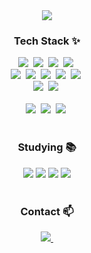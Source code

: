 <!--타이틀 부분-->
<div align="center">
  <img src="https://capsule-render.vercel.app/api?type=waving&color=auto&height=300&section=header&text=LEE%20GARAM&fontColor=FFFFFF&fontSize=90&desc=DEVELOPER&fontAlignY=35&descSize=30"/>
</div>

<!--내용 부분-->
<h3 align="center">Tech Stack ✨</h3>
<div align="center">
  <img src="https://img.shields.io/badge/Vue.js-4FC08D.svg?style=for-the-badge&logo=vue.js&logoColor=white" />&nbsp;
  <img src="https://img.shields.io/badge/Nuxt.js-00C58E.svg?style=for-the-badge&logo=nuxt.js&logoColor=white" />&nbsp;
  <img src="https://img.shields.io/badge/JavaScript-F7DF1E.svg?style=for-the-badge&logo=javascript&logoColor=black" />&nbsp;
  <img src="https://img.shields.io/badge/TypeScript-007ACC.svg?style=for-the-badge&logo=typescript&logoColor=white" />&nbsp;
</div>

<div align="center">
  <img src="https://img.shields.io/badge/Java-007396?style=for-the-badge&logo=java&logoColor=white" />&nbsp;
  <img src="https://img.shields.io/badge/Spring-6DB33F.svg?style=for-the-badge&logo=spring&logoColor=white" />&nbsp;
  <img src="https://img.shields.io/badge/Spring%20Boot-6DB33F.svg?style=for-the-badge&logo=spring-boot&logoColor=white" />&nbsp;
  <img src="https://img.shields.io/badge/JPA-007396.svg?style=for-the-badge&logo=hibernate&logoColor=white" />&nbsp;
  <img src="https://img.shields.io/badge/MyBatis-000000.svg?style=for-the-badge&logo=mybatis&logoColor=white" />&nbsp;
</div>

<div align="center">
  <img src="https://img.shields.io/badge/Oracle-F80000?style=for-the-badge&logo=oracle&logoColor=white" />&nbsp;
  <img src="https://img.shields.io/badge/MySQL-4479A1.svg?style=for-the-badge&logo=mysql&logoColor=white" />&nbsp;
</div>

<br>

<div align="center">
  <img src="https://img.shields.io/badge/Docker-2496ED?style=for-the-badge&logo=docker&logoColor=white" />&nbsp;
  <img src="https://img.shields.io/badge/Redis-DC382D.svg?style=for-the-badge&logo=redis&logoColor=white" />&nbsp;
  <img src="https://img.shields.io/badge/Nginx-009639.svg?style=for-the-badge&logo=nginx&logoColor=white" />&nbsp;
</div>


<br>

<h3 align="center">Studying 📚</h3>
<div align="center">
  <img src="https://img.shields.io/badge/대용량%20아키텍처-FF4154?style=for-the-badge&logo=apachekafka&logoColor=white" />
  <img src="https://img.shields.io/badge/Real%20MySQL%208.0-3578E5?style=for-the-badge&logo=mysql&logoColor=white" />
  <img src="https://img.shields.io/badge/DevOps-F08080?style=for-the-badge&logo=jenkins&logoColor=white" />
  <img src="https://img.shields.io/badge/Python-3578E5?style=for-the-badge&logo=python&logoColor=yellow" />
</div>

<br>

<!--
<h3 align="center">🛠 Tools 🛠</h3>
<div align="center">
  <img src="https://img.shields.io/badge/git-F05033.svg?style=for-the-badge&logo=git&logoColor=white" />&nbsp
  <img src="https://img.shields.io/badge/github-181717.svg?style=for-the-badge&logo=github&logoColor=white" />&nbsp
  <img src="https://img.shields.io/badge/Notion-F3F3F3.svg?style=for-the-badge&logo=notion&logoColor=black" />&nbsp
</div>
<br>
-->

<h3 align="center">Contact 📫</h3>
<div align="center">
<!--   <a href="https://wise-dev-life.tistory.com/">
    <img src="https://img.shields.io/badge/Tistory-1EBC8F?style=for-the-badge&logo=tistory&logoColor=white"/>&nbsp
  </a> -->
  <a href="mailto:2garamssi@gmail.com">
    <img
      src="https://img.shields.io/badge/2garamssi@gmail.com-D14836?style=for-the-badge&logo=gmail&logoColor=white"/>&nbsp
  </a>
</div>

<!--
**garamssi/garamssi** is a ✨ _special_ ✨ repository because its `README.md` (this file) appears on your GitHub profile.

Here are some ideas to get you started:

- 🔭 I’m currently working on ...
- 🌱 I’m currently learning ...
- 👯 I’m looking to collaborate on ...
- 🤔 I’m looking for help with ...
- 💬 Ask me about ...
- 📫 How to reach me: ...
- 😄 Pronouns: ...
- ⚡ Fun fact: ...
-->
